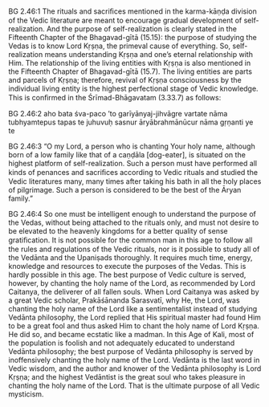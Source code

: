 BG 2.46:1	The rituals and sacriﬁces mentioned in the karma-kāṇḍa division of the Vedic literature are meant to encourage gradual development of self-realization. And the purpose of self-realization is clearly stated in the Fifteenth Chapter of the Bhagavad-gītā (15.15): the purpose of studying the Vedas is to know Lord Kṛṣṇa, the primeval cause of everything. So, self-realization means understanding Kṛṣṇa and one’s eternal relationship with Him. The relationship of the living entities with Kṛṣṇa is also mentioned in the Fifteenth Chapter of Bhagavad-gītā (15.7). The living entities are parts and parcels of Kṛṣṇa; therefore, revival of Kṛṣṇa consciousness by the individual living entity is the highest perfectional stage of Vedic knowledge. This is conﬁrmed in the Śrīmad-Bhāgavatam (3.33.7) as follows:

BG 2.46:2	aho bata śva-paco ’to garīyānyaj-jihvāgre vartate nāma tubhyamtepus tapas te juhuvuḥ sasnur āryābrahmānūcur nāma gṛṇanti ye te

BG 2.46:3	“O my Lord, a person who is chanting Your holy name, although born of a low family like that of a caṇḍāla [dog-eater], is situated on the highest platform of self-realization. Such a person must have performed all kinds of penances and sacriﬁces according to Vedic rituals and studied the Vedic literatures many, many times after taking his bath in all the holy places of pilgrimage. Such a person is considered to be the best of the Āryan family.”

BG 2.46:4	So one must be intelligent enough to understand the purpose of the Vedas, without being attached to the rituals only, and must not desire to be elevated to the heavenly kingdoms for a better quality of sense gratiﬁcation. It is not possible for the common man in this age to follow all the rules and regulations of the Vedic rituals, nor is it possible to study all of the Vedānta and the Upaniṣads thoroughly. It requires much time, energy, knowledge and resources to execute the purposes of the Vedas. This is hardly possible in this age. The best purpose of Vedic culture is served, however, by chanting the holy name of the Lord, as recommended by Lord Caitanya, the deliverer of all fallen souls. When Lord Caitanya was asked by a great Vedic scholar, Prakāśānanda Sarasvatī, why He, the Lord, was chanting the holy name of the Lord like a sentimentalist instead of studying Vedānta philosophy, the Lord replied that His spiritual master had found Him to be a great fool and thus asked Him to chant the holy name of Lord Kṛṣṇa. He did so, and became ecstatic like a madman. In this Age of Kali, most of the population is foolish and not adequately educated to understand Vedānta philosophy; the best purpose of Vedānta philosophy is served by inoffensively chanting the holy name of the Lord. Vedānta is the last word in Vedic wisdom, and the author and knower of the Vedānta philosophy is Lord Kṛṣṇa; and the highest Vedāntist is the great soul who takes pleasure in chanting the holy name of the Lord. That is the ultimate purpose of all Vedic mysticism.